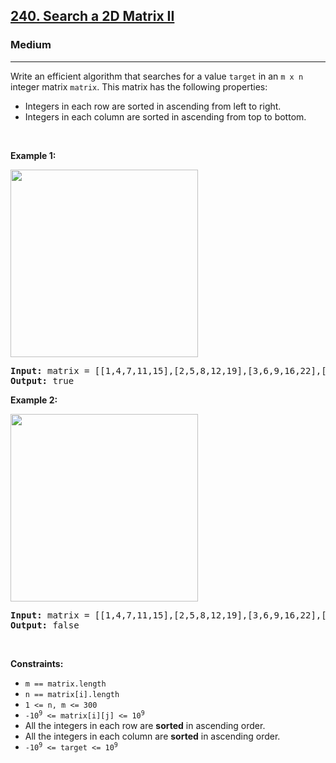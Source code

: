 <h2><a href="https://leetcode.com/problems/search-a-2d-matrix-ii/">240. Search a 2D Matrix II</a></h2><h3>Medium</h3><hr><div><p>Write an efficient algorithm that searches for a value <code>target</code> in an <code>m x n</code> integer matrix <code>matrix</code>. This matrix has the following properties:</p>

<ul>
	<li>Integers in each row are sorted in ascending from left to right.</li>
	<li>Integers in each column are sorted in ascending from top to bottom.</li>
</ul>

<p>&nbsp;</p>
<p><strong class="example">Example 1:</strong></p>
<img alt="" src="https://assets.leetcode.com/uploads/2020/11/24/searchgrid2.jpg" style="width: 300px; height: 300px;">
<pre><strong>Input:</strong> matrix = [[1,4,7,11,15],[2,5,8,12,19],[3,6,9,16,22],[10,13,14,17,24],[18,21,23,26,30]], target = 5
<strong>Output:</strong> true
</pre>

<p><strong class="example">Example 2:</strong></p>
<img alt="" src="https://assets.leetcode.com/uploads/2020/11/24/searchgrid.jpg" style="width: 300px; height: 300px;">
<pre><strong>Input:</strong> matrix = [[1,4,7,11,15],[2,5,8,12,19],[3,6,9,16,22],[10,13,14,17,24],[18,21,23,26,30]], target = 20
<strong>Output:</strong> false
</pre>

<p>&nbsp;</p>
<p><strong>Constraints:</strong></p>

<ul>
	<li><code>m == matrix.length</code></li>
	<li><code>n == matrix[i].length</code></li>
	<li><code>1 &lt;= n, m &lt;= 300</code></li>
	<li><code>-10<sup>9</sup> &lt;= matrix[i][j] &lt;= 10<sup>9</sup></code></li>
	<li>All the integers in each row are <strong>sorted</strong> in ascending order.</li>
	<li>All the integers in each column are <strong>sorted</strong> in ascending order.</li>
	<li><code>-10<sup>9</sup> &lt;= target &lt;= 10<sup>9</sup></code></li>
</ul>
</div>